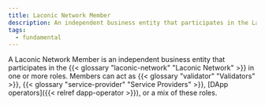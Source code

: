 ```yaml
---
title: Laconic Network Member
description: An independent business entity that participates in the Laconic Network
tags:
  - fundamental
---
```


A Laconic Network Member is an independent business entity that participates in the {{< glossary "laconic-network" "Laconic Network" >}} in one or more roles. Members can act as {{< glossary "validator" "Validators" >}}, {{< glossary "service-provider" "Service Providers" >}}, [DApp operators]({{< relref dapp-operator >}}), or a mix of these roles.



